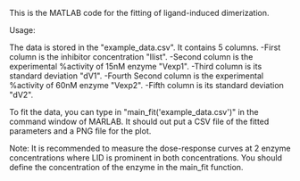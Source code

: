 This is the MATLAB code for the fitting of ligand-induced dimerization.

Usage:

The data is stored in the "example_data.csv". It contains 5 columns.
-First column is the inhibitor concentration "Ilist". 
-Second column is the experimental %activity of 15nM enzyme "Vexp1". 
-Third column is its standard deviation "dV1". 
-Fourth Second column is the experimental %activity of 60nM enzyme "Vexp2".
-Fifth column is its standard deviation "dV2". 

To fit the data, you can type in "main_fit('example_data.csv')" in the command window of MARLAB. It should out put a CSV file of the fitted parameters and a PNG file for the plot.

Note: It is recommended to measure the dose-response curves at 2 enzyme concentrations where LID is prominent in both concentrations. You should define the concentration of the enzyme in the main_fit function.
